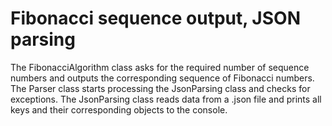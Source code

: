 # Fibonacci sequence output, JSON parsing
The FibonacciAlgorithm class asks for the required number of sequence numbers and outputs the corresponding sequence of Fibonacci numbers.
The Parser class starts processing the JsonParsing class and checks for exceptions.
The JsonParsing class reads data from a .json file and prints all keys and their corresponding objects to the console.
